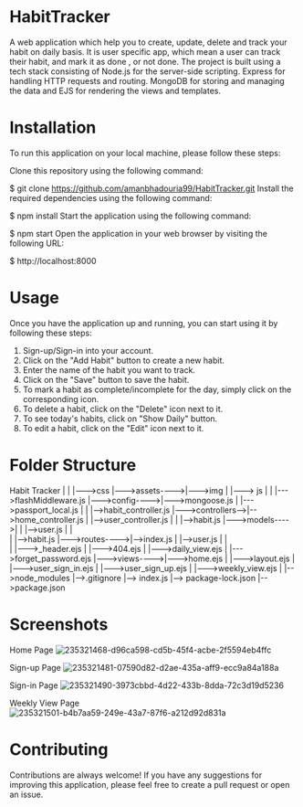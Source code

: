 # HabitTracker
A web application which help you to create, update, delete and track your habit on daily basis. It is user specific app, which mean a user can track their habit, and mark it as done , or not done. The project is built using a tech stack consisting of Node.js for the server-side scripting. Express for handling HTTP requests and routing. MongoDB for storing and managing the data and EJS for rendering the views and templates.

# Installation
To run this application on your local machine, please follow these steps:

Clone this repository using the following command:

$ git clone https://github.com/amanbhadouria99/HabitTracker.git
Install the required dependencies using the following command:

$ npm install 
Start the application using the following command:

$ npm start 
Open the application in your web browser by visiting the following URL:

$ http://localhost:8000 
# Usage
Once you have the application up and running, you can start using it by following these steps:

1. Sign-up/Sign-in into your account.
2. Click on the "Add Habit" button to create a new habit.
3. Enter the name of the habit you want to track.
4. Click on the "Save" button to save the habit.
5. To mark a habit as complete/incomplete for the day, simply click on the corresponding icon.
6. To delete a habit, click on the "Delete" icon next to it.
7. To see today's habits, click on "Show Daily" button.
8. To edit a habit, click on the "Edit" icon next to it.
# Folder Structure

Habit Tracker
    |
    |               |--->css
    |--->assets---->|--->img
    |               |---> js
    |
    |               |--->flashMiddleware.js
    |--->config---->|--->mongoose.js
    |               |--->passport_local.js
    |
    |                  |-->habit_controller.js
    |--->controllers-->|-->home_controller.js
    |                  |-->user_controller.js
    |
    |               |-->habit.js
    |--->models---->|
    |               |-->user.js
    |
    |              
    |               |-->habit.js
    |--->routes---->|-->index.js
    |               |-->user.js
    |
    |              
    |              |--->_header.ejs
    |              |--->404.ejs
    |              |--->daily_view.ejs
    |              |--->forget_password.ejs
    |--->views---->|--->home.ejs
    |              |--->layout.ejs
    |              |--->user_sign_in.ejs
    |              |--->user_sign_up.ejs
    |              |--->weekly_view.ejs
    |
    |-->node_modules
    |-->.gitignore
    |--> index.js
    |--> package-lock.json
    |-->package.json
    
    
# Screenshots
Home Page
![235321468-d96ca598-cd5b-45f4-acbe-2f5594eb4ffc](https://github.com/amanbhadouria99/HabitTracker/assets/111181618/0c186eac-a417-4cc7-b17d-9b68d4ed470d)


Sign-up Page
![235321481-07590d82-d2ae-435a-aff9-ecc9a84a188a](https://github.com/amanbhadouria99/HabitTracker/assets/111181618/5f2704e5-8238-431e-b380-a7bb0a184145)


Sign-in Page
![235321490-3973cbbd-4d22-433b-8dda-72c3d19d5236](https://github.com/amanbhadouria99/HabitTracker/assets/111181618/c5b7012c-a6f6-4529-a677-94c07793f204)


Weekly View Page
![235321501-b4b7aa59-249e-43a7-87f6-a212d92d831a](https://github.com/amanbhadouria99/HabitTracker/assets/111181618/a970ec37-6c52-4c8f-8ed5-eca0f54a8eb5)


# Contributing
Contributions are always welcome! If you have any suggestions for improving this application, please feel free to create a pull request or open an issue.
